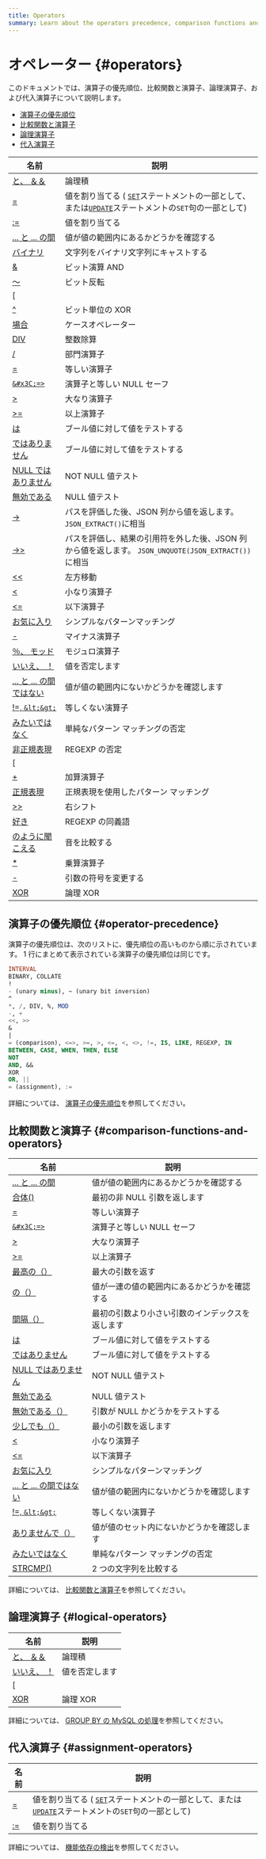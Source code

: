 ```yaml
---
title: Operators
summary: Learn about the operators precedence, comparison functions and operators, logical operators, and assignment operators.
---
```


# オペレーター {#operators}

このドキュメントでは、演算子の優先順位、比較関数と演算子、論理演算子、および代入演算子について説明します。

-   [演算子の優先順位](#operator-precedence)
-   [比較関数と演算子](#comparison-functions-and-operators)
-   [論理演算子](#logical-operators)
-   [代入演算子](#assignment-operators)

| 名前                                                                                                         | 説明                                                                                                                                                                                |
| ---------------------------------------------------------------------------------------------------------- | --------------------------------------------------------------------------------------------------------------------------------------------------------------------------------- |
| [と、 ＆＆](https://dev.mysql.com/doc/refman/5.7/en/logical-operators.html#operator_and)                       | 論理積                                                                                                                                                                               |
| [=](https://dev.mysql.com/doc/refman/5.7/en/assignment-operators.html#operator_assign-equal)               | 値を割り当てる ( [`SET`](https://dev.mysql.com/doc/refman/5.7/en/set-variable.html)ステートメントの一部として、または[`UPDATE`](https://dev.mysql.com/doc/refman/5.7/en/update.html)ステートメントの`SET`句の一部として) |
| [:=](https://dev.mysql.com/doc/refman/5.7/en/assignment-operators.html#operator_assign-value)              | 値を割り当てる                                                                                                                                                                           |
| [... と ... の間](https://dev.mysql.com/doc/refman/5.7/en/comparison-operators.html#operator_between)         | 値が値の範囲内にあるかどうかを確認する                                                                                                                                                               |
| [バイナリ](https://dev.mysql.com/doc/refman/5.7/en/cast-functions.html#operator_binary)                        | 文字列をバイナリ文字列にキャストする                                                                                                                                                                |
| [&amp;](https://dev.mysql.com/doc/refman/5.7/en/bit-functions.html#operator_bitwise-and)                   | ビット演算 AND                                                                                                                                                                         |
| [〜](https://dev.mysql.com/doc/refman/5.7/en/bit-functions.html#operator_bitwise-invert)                    | ビット反転                                                                                                                                                                             |
| [| |](https://dev.mysql.com/doc/refman/5.7/en/bit-functions.html#operator_bitwise-or)                      | ビットごとの OR                                                                                                                                                                         |
| [^](https://dev.mysql.com/doc/refman/5.7/en/bit-functions.html#operator_bitwise-xor)                       | ビット単位の XOR                                                                                                                                                                        |
| [場合](https://dev.mysql.com/doc/refman/5.7/en/flow-control-functions.html#operator_case)                    | ケースオペレーター                                                                                                                                                                         |
| [DIV](https://dev.mysql.com/doc/refman/5.7/en/arithmetic-functions.html#operator_div)                      | 整数除算                                                                                                                                                                              |
| [/](https://dev.mysql.com/doc/refman/5.7/en/arithmetic-functions.html#operator_divide)                     | 部門演算子                                                                                                                                                                             |
| [=](https://dev.mysql.com/doc/refman/5.7/en/comparison-operators.html#operator_equal)                      | 等しい演算子                                                                                                                                                                            |
| [`&#x3C;=>`](https://dev.mysql.com/doc/refman/5.7/en/comparison-operators.html#operator_equal-to)          | 演算子と等しい NULL セーフ                                                                                                                                                                  |
| [&gt;](https://dev.mysql.com/doc/refman/5.7/en/comparison-operators.html#operator_greater-than)            | 大なり演算子                                                                                                                                                                            |
| [&gt;=](https://dev.mysql.com/doc/refman/5.7/en/comparison-operators.html#operator_greater-than-or-equal)  | 以上演算子                                                                                                                                                                             |
| [は](https://dev.mysql.com/doc/refman/5.7/en/comparison-operators.html#operator_is)                         | ブール値に対して値をテストする                                                                                                                                                                   |
| [ではありません](https://dev.mysql.com/doc/refman/5.7/en/comparison-operators.html#operator_is-not)               | ブール値に対して値をテストする                                                                                                                                                                   |
| [NULL ではありません](https://dev.mysql.com/doc/refman/5.7/en/comparison-operators.html#operator_is-not-null)     | NOT NULL 値テスト                                                                                                                                                                     |
| [無効である](https://dev.mysql.com/doc/refman/5.7/en/comparison-operators.html#operator_is-null)                | NULL 値テスト                                                                                                                                                                         |
| [-&gt;](https://dev.mysql.com/doc/refman/5.7/en/json-search-functions.html#operator_json-column-path)      | パスを評価した後、JSON 列から値を返します。 `JSON_EXTRACT()`に相当                                                                                                                                      |
| [-&gt;&gt;](https://dev.mysql.com/doc/refman/5.7/en/json-search-functions.html#operator_json-inline-path)  | パスを評価し、結果の引用符を外した後、JSON 列から値を返します。 `JSON_UNQUOTE(JSON_EXTRACT())`に相当                                                                                                              |
| [&lt;&lt;](https://dev.mysql.com/doc/refman/5.7/en/bit-functions.html#operator_left-shift)                 | 左方移動                                                                                                                                                                              |
| [&lt;](https://dev.mysql.com/doc/refman/5.7/en/comparison-operators.html#operator_less-than)               | 小なり演算子                                                                                                                                                                            |
| [&lt;=](https://dev.mysql.com/doc/refman/5.7/en/comparison-operators.html#operator_less-than-or-equal)     | 以下演算子                                                                                                                                                                             |
| [お気に入り](https://dev.mysql.com/doc/refman/5.7/en/string-comparison-functions.html#operator_like)            | シンプルなパターンマッチング                                                                                                                                                                    |
| [-](https://dev.mysql.com/doc/refman/5.7/en/arithmetic-functions.html#operator_minus)                      | マイナス演算子                                                                                                                                                                           |
| [％、 モッド](https://dev.mysql.com/doc/refman/5.7/en/arithmetic-functions.html#operator_mod)                   | モジュロ演算子                                                                                                                                                                           |
| [いいえ、 ！](https://dev.mysql.com/doc/refman/5.7/en/logical-operators.html#operator_not)                      | 値を否定します                                                                                                                                                                           |
| [... と ... の間ではない](https://dev.mysql.com/doc/refman/5.7/en/comparison-operators.html#operator_not-between) | 値が値の範囲内にないかどうかを確認します                                                                                                                                                              |
| [!=, `&lt;&gt;`](https://dev.mysql.com/doc/refman/5.7/en/comparison-operators.html#operator_not-equal)     | 等しくない演算子                                                                                                                                                                          |
| [みたいではなく](https://dev.mysql.com/doc/refman/5.7/en/string-comparison-functions.html#operator_not-like)      | 単純なパターン マッチングの否定                                                                                                                                                                  |
| [非正規表現](https://dev.mysql.com/doc/refman/5.7/en/regexp.html#operator_not-regexp)                           | REGEXP の否定                                                                                                                                                                        |
| [||、または](https://dev.mysql.com/doc/refman/5.7/en/logical-operators.html#operator_or)                       | 論理和                                                                                                                                                                               |
| [+](https://dev.mysql.com/doc/refman/5.7/en/arithmetic-functions.html#operator_plus)                       | 加算演算子                                                                                                                                                                             |
| [正規表現](https://dev.mysql.com/doc/refman/5.7/en/regexp.html#operator_regexp)                                | 正規表現を使用したパターン マッチング                                                                                                                                                               |
| [&gt;&gt;](https://dev.mysql.com/doc/refman/5.7/en/bit-functions.html#operator_right-shift)                | 右シフト                                                                                                                                                                              |
| [好き](https://dev.mysql.com/doc/refman/5.7/en/regexp.html#operator_regexp)                                  | REGEXP の同義語                                                                                                                                                                       |
| [のように聞こえる](https://dev.mysql.com/doc/refman/5.7/en/string-functions.html#operator_sounds-like)             | 音を比較する                                                                                                                                                                            |
| [*](https://dev.mysql.com/doc/refman/5.7/en/arithmetic-functions.html#operator_times)                      | 乗算演算子                                                                                                                                                                             |
| [-](https://dev.mysql.com/doc/refman/5.7/en/arithmetic-functions.html#operator_unary-minus)                | 引数の符号を変更する                                                                                                                                                                        |
| [XOR](https://dev.mysql.com/doc/refman/5.7/en/logical-operators.html#operator_xor)                         | 論理 XOR                                                                                                                                                                            |

## 演算子の優先順位 {#operator-precedence}

演算子の優先順位は、次のリストに、優先順位の高いものから順に示されています。 1 行にまとめて表示されている演算子の優先順位は同じです。

```sql
INTERVAL
BINARY, COLLATE
!
- (unary minus), ~ (unary bit inversion)
^
*, /, DIV, %, MOD
-, +
<<, >>
&
|
= (comparison), <=>, >=, >, <=, <, <>, !=, IS, LIKE, REGEXP, IN
BETWEEN, CASE, WHEN, THEN, ELSE
NOT
AND, &&
XOR
OR, ||
= (assignment), :=
```

詳細については、 [演算子の優先順位](https://dev.mysql.com/doc/refman/5.7/en/operator-precedence.html)を参照してください。

## 比較関数と演算子 {#comparison-functions-and-operators}

| 名前                                                                                                         | 説明                       |
| ---------------------------------------------------------------------------------------------------------- | ------------------------ |
| [... と ... の間](https://dev.mysql.com/doc/refman/5.7/en/comparison-operators.html#operator_between)         | 値が値の範囲内にあるかどうかを確認する      |
| [合体()](https://dev.mysql.com/doc/refman/5.7/en/comparison-operators.html#function_coalesce)                | 最初の非 NULL 引数を返します        |
| [=](https://dev.mysql.com/doc/refman/5.7/en/comparison-operators.html#operator_equal)                      | 等しい演算子                   |
| [`&#x3C;=>`](https://dev.mysql.com/doc/refman/5.7/en/comparison-operators.html#operator_equal-to)          | 演算子と等しい NULL セーフ         |
| [&gt;](https://dev.mysql.com/doc/refman/5.7/en/comparison-operators.html#operator_greater-than)            | 大なり演算子                   |
| [&gt;=](https://dev.mysql.com/doc/refman/5.7/en/comparison-operators.html#operator_greater-than-or-equal)  | 以上演算子                    |
| [最高の（）](https://dev.mysql.com/doc/refman/5.7/en/comparison-operators.html#function_greatest)               | 最大の引数を返す                 |
| [の（）](https://dev.mysql.com/doc/refman/5.7/en/comparison-operators.html#function_in)                       | 値が一連の値の範囲内にあるかどうかを確認する   |
| [間隔（）](https://dev.mysql.com/doc/refman/5.7/en/comparison-operators.html#function_interval)                | 最初の引数より小さい引数のインデックスを返します |
| [は](https://dev.mysql.com/doc/refman/5.7/en/comparison-operators.html#operator_is)                         | ブール値に対して値をテストする          |
| [ではありません](https://dev.mysql.com/doc/refman/5.7/en/comparison-operators.html#operator_is-not)               | ブール値に対して値をテストする          |
| [NULL ではありません](https://dev.mysql.com/doc/refman/5.7/en/comparison-operators.html#operator_is-not-null)     | NOT NULL 値テスト            |
| [無効である](https://dev.mysql.com/doc/refman/5.7/en/comparison-operators.html#operator_is-null)                | NULL 値テスト                |
| [無効である（）](https://dev.mysql.com/doc/refman/5.7/en/comparison-operators.html#function_isnull)               | 引数が NULL かどうかをテストする      |
| [少しでも（）](https://dev.mysql.com/doc/refman/5.7/en/comparison-operators.html#function_least)                 | 最小の引数を返します               |
| [&lt;](https://dev.mysql.com/doc/refman/5.7/en/comparison-operators.html#operator_less-than)               | 小なり演算子                   |
| [&lt;=](https://dev.mysql.com/doc/refman/5.7/en/comparison-operators.html#operator_less-than-or-equal)     | 以下演算子                    |
| [お気に入り](https://dev.mysql.com/doc/refman/5.7/en/string-comparison-functions.html#operator_like)            | シンプルなパターンマッチング           |
| [... と ... の間ではない](https://dev.mysql.com/doc/refman/5.7/en/comparison-operators.html#operator_not-between) | 値が値の範囲内にないかどうかを確認します     |
| [!=, `&lt;&gt;`](https://dev.mysql.com/doc/refman/5.7/en/comparison-operators.html#operator_not-equal)     | 等しくない演算子                 |
| [ありませんで（）](https://dev.mysql.com/doc/refman/5.7/en/comparison-operators.html#function_not-in)              | 値が値のセット内にないかどうかを確認します    |
| [みたいではなく](https://dev.mysql.com/doc/refman/5.7/en/string-comparison-functions.html#operator_not-like)      | 単純なパターン マッチングの否定         |
| [STRCMP()](https://dev.mysql.com/doc/refman/5.7/en/string-comparison-functions.html#function_strcmp)       | 2 つの文字列を比較する             |

詳細については、 [比較関数と演算子](https://dev.mysql.com/doc/refman/5.7/en/comparison-operators.html)を参照してください。

## 論理演算子 {#logical-operators}

| 名前                                                                                    | 説明      |
| ------------------------------------------------------------------------------------- | ------- |
| [と、 ＆＆](https://dev.mysql.com/doc/refman/5.7/en/logical-operators.html#operator_and)  | 論理積     |
| [いいえ、 ！](https://dev.mysql.com/doc/refman/5.7/en/logical-operators.html#operator_not) | 値を否定します |
| [||、または](https://dev.mysql.com/doc/refman/5.7/en/logical-operators.html#operator_or)  | 論理和     |
| [XOR](https://dev.mysql.com/doc/refman/5.7/en/logical-operators.html#operator_xor)    | 論理 XOR  |

詳細については、 [GROUP BY の MySQL の処理](https://dev.mysql.com/doc/refman/5.7/en/group-by-handling.html)を参照してください。

## 代入演算子 {#assignment-operators}

| 名前                                                                                            | 説明                                                                                                                                                                                |
| --------------------------------------------------------------------------------------------- | --------------------------------------------------------------------------------------------------------------------------------------------------------------------------------- |
| [=](https://dev.mysql.com/doc/refman/5.7/en/assignment-operators.html#operator_assign-equal)  | 値を割り当てる ( [`SET`](https://dev.mysql.com/doc/refman/5.7/en/set-variable.html)ステートメントの一部として、または[`UPDATE`](https://dev.mysql.com/doc/refman/5.7/en/update.html)ステートメントの`SET`句の一部として) |
| [:=](https://dev.mysql.com/doc/refman/5.7/en/assignment-operators.html#operator_assign-value) | 値を割り当てる                                                                                                                                                                           |

詳細については、 [機能依存の検出](https://dev.mysql.com/doc/refman/5.7/en/group-by-functional-dependence.html)を参照してください。
